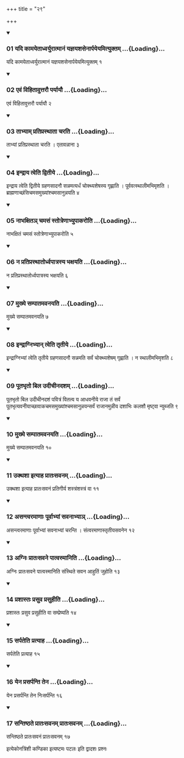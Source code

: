 +++
title = "२९"

+++

<div class="js_include" includetitle="true" newlevelforh1="3" unfilled="" url="/vedAH_yajuH/taittirIyam/sUtram/ApastambaH/shrautam/vishvAsa-prastutiH/12/29/01_yadi_kAmayetAdhvaryurAtmAnaM_yajnayashasenArpayeyamityuktam.md">
<details open><summary><h3>01 यदि कामयेताध्वर्युरात्मानं यज्ञयशसेनार्पयेयमित्युक्तम् ...{Loading}...</h3></summary>

यदि कामयेताध्वर्युरात्मानं यज्ञयशसेनार्पयेयमित्युक्तम् १
</details>
</div>


<div class="js_include" includetitle="true" newlevelforh1="3" unfilled="" url="/vedAH_yajuH/taittirIyam/sUtram/ApastambaH/shrautam/vishvAsa-prastutiH/12/29/02_evaM_vihitAvuttarau_paryAyau.md">
<details open><summary><h3>02 एवं विहितावुत्तरौ पर्यायौ ...{Loading}...</h3></summary>

एवं विहितावुत्तरौ पर्यायौ २
</details>
</div>


<div class="js_include" includetitle="true" newlevelforh1="3" unfilled="" url="/vedAH_yajuH/taittirIyam/sUtram/ApastambaH/shrautam/vishvAsa-prastutiH/12/29/03_tAbhyAm_pratiprasthAtA_charati.md">
<details open><summary><h3>03 ताभ्याम् प्रतिप्रस्थाता चरति ...{Loading}...</h3></summary>

ताभ्यां प्रतिप्रस्थाता चरति । एतावन्नाना ३
</details>
</div>


<div class="js_include" includetitle="true" newlevelforh1="3" unfilled="" url="/vedAH_yajuH/taittirIyam/sUtram/ApastambaH/shrautam/vishvAsa-prastutiH/12/29/04_indrAya_tveti_dvitIye.md">
<details open><summary><h3>04 इन्द्राय त्वेति द्वितीये ...{Loading}...</h3></summary>

इन्द्राय त्वेति द्वितीये ग्रहणसादनौ सन्नमत्यर्धं चोक्थ्यशेषस्य गृह्णाति । पूर्ववत्स्थालीमभिमृशति । ब्राह्मणाच्छंसिचमसमुख्यांश्चमसानुन्नयति ४
</details>
</div>


<div class="js_include" includetitle="true" newlevelforh1="3" unfilled="" url="/vedAH_yajuH/taittirIyam/sUtram/ApastambaH/shrautam/vishvAsa-prastutiH/12/29/05_nAbhaxita~n_chamasaM_stotreNAbhyupAkaroti.md">
<details open><summary><h3>05 नाभक्षितञ् चमसं स्तोत्रेणाभ्युपाकरोति ...{Loading}...</h3></summary>

नाभक्षितं चमसं स्तोत्रेणाभ्युपाकरोति ५
</details>
</div>


<div class="js_include" includetitle="true" newlevelforh1="3" unfilled="" url="/vedAH_yajuH/taittirIyam/sUtram/ApastambaH/shrautam/vishvAsa-prastutiH/12/29/06_na_pratiprasthAtordhvapAtrasya_bhaxayati.md">
<details open><summary><h3>06 न प्रतिप्रस्थातोर्ध्वपात्रस्य भक्षयति ...{Loading}...</h3></summary>

न प्रतिप्रस्थातोर्ध्वपात्रस्य भक्षयति ६
</details>
</div>


<div class="js_include" includetitle="true" newlevelforh1="3" unfilled="" url="/vedAH_yajuH/taittirIyam/sUtram/ApastambaH/shrautam/vishvAsa-prastutiH/12/29/07_mukhye_sampAtamavanayati.md">
<details open><summary><h3>07 मुख्ये सम्पातमवनयति ...{Loading}...</h3></summary>

मुख्ये सम्पातमवनयति ७
</details>
</div>


<div class="js_include" includetitle="true" newlevelforh1="3" unfilled="" url="/vedAH_yajuH/taittirIyam/sUtram/ApastambaH/shrautam/vishvAsa-prastutiH/12/29/08_indrAgnibhyAn_tveti_tRtIye.md">
<details open><summary><h3>08 इन्द्राग्निभ्यान् त्वेति तृतीये ...{Loading}...</h3></summary>

इन्द्राग्निभ्यां त्वेति तृतीये ग्रहणसादनौ सन्नमति सर्वं चोक्थ्यशेषम् गृह्णाति । न स्थालीमभिमृशति ८
</details>
</div>


<div class="js_include" includetitle="true" newlevelforh1="3" unfilled="" url="/vedAH_yajuH/taittirIyam/sUtram/ApastambaH/shrautam/vishvAsa-prastutiH/12/29/09_pUtabhRto_bila_udIchInadasham.md">
<details open><summary><h3>09 पूतभृतो बिल उदीचीनदशम् ...{Loading}...</h3></summary>

पूतभृतो बिल उदीचीनदशं पवित्रं वितत्य य आधवनीये राजा तं सर्वं पूतभृत्यवनीयाच्छावाकचमसमुख्यांश्चमसानुन्नयन्सर्वं राजानमुन्नीय दशाभिः कलशौ मृष्ट्वा न्युब्जति ९
</details>
</div>


<div class="js_include" includetitle="true" newlevelforh1="3" unfilled="" url="/vedAH_yajuH/taittirIyam/sUtram/ApastambaH/shrautam/vishvAsa-prastutiH/12/29/10_mukhye_sampAtamavanayati.md">
<details open><summary><h3>10 मुख्ये सम्पातमवनयति ...{Loading}...</h3></summary>

मुख्ये सम्पातमवनयति १०
</details>
</div>


<div class="js_include" includetitle="true" newlevelforh1="3" unfilled="" url="/vedAH_yajuH/taittirIyam/sUtram/ApastambaH/shrautam/vishvAsa-prastutiH/12/29/11_ukthashA_ityAha_prAtaHsavanam.md">
<details open><summary><h3>11 उक्थशा इत्याह प्रातःसवनम् ...{Loading}...</h3></summary>

उक्थशा इत्याह प्रातःसवनं प्रतिगीर्य शस्त्रंशस्त्रं वा ११
</details>
</div>


<div class="js_include" includetitle="true" newlevelforh1="3" unfilled="" url="/vedAH_yajuH/taittirIyam/sUtram/ApastambaH/shrautam/vishvAsa-prastutiH/12/29/12_asantvaramANAH_pUrvAbhyAM_savanAbhyA~n.md">
<details open><summary><h3>12 असन्त्वरमाणाः पूर्वाभ्यां सवनाभ्याञ् ...{Loading}...</h3></summary>

असन्त्वरमाणाः पूर्वाभ्यां सवनाभ्यां चरन्ति । संत्वरमाणास्तृतीयसवनेन १२
</details>
</div>


<div class="js_include" includetitle="true" newlevelforh1="3" unfilled="" url="/vedAH_yajuH/taittirIyam/sUtram/ApastambaH/shrautam/vishvAsa-prastutiH/12/29/13_agniH_prAtaHsavane_pAtvasmAniti.md">
<details open><summary><h3>13 अग्निः प्रातःसवने पात्वस्मानिति ...{Loading}...</h3></summary>

अग्निः प्रातःसवने पात्वस्मानिति संस्थिते सवन आहुतिं जुहोति १३
</details>
</div>


<div class="js_include" includetitle="true" newlevelforh1="3" unfilled="" url="/vedAH_yajuH/taittirIyam/sUtram/ApastambaH/shrautam/vishvAsa-prastutiH/12/29/14_prashAstaH_prasuva_prasuhIti.md">
<details open><summary><h3>14 प्रशास्तः प्रसुव प्रसुहीति ...{Loading}...</h3></summary>

प्रशास्तः प्रसुव प्रसुहीति वा सम्प्रेष्यति १४
</details>
</div>


<div class="js_include" includetitle="true" newlevelforh1="3" unfilled="" url="/vedAH_yajuH/taittirIyam/sUtram/ApastambaH/shrautam/vishvAsa-prastutiH/12/29/15_sarpateti_pratyAha.md">
<details open><summary><h3>15 सर्पतेति प्रत्याह ...{Loading}...</h3></summary>

सर्पतेति प्रत्याह १५
</details>
</div>


<div class="js_include" includetitle="true" newlevelforh1="3" unfilled="" url="/vedAH_yajuH/taittirIyam/sUtram/ApastambaH/shrautam/vishvAsa-prastutiH/12/29/16_yena_prasarpanti_tena.md">
<details open><summary><h3>16 येन प्रसर्पन्ति तेन ...{Loading}...</h3></summary>

येन प्रसर्पन्ति तेन निःसर्पन्ति १६
</details>
</div>


<div class="js_include" includetitle="true" newlevelforh1="3" unfilled="" url="/vedAH_yajuH/taittirIyam/sUtram/ApastambaH/shrautam/vishvAsa-prastutiH/12/29/17_santiShThate_prAtaHsavanam_prAtaHsavanam.md">
<details open><summary><h3>17 सन्तिष्ठते प्रातःसवनम् प्रातःसवनम् ...{Loading}...</h3></summary>

सन्तिष्ठते प्रातःसवनं प्रातःसवनम् १७
</details>
</div>



  
इत्येकोनत्रिंशी कण्डिका 
इत्यष्टमः पटलः 
इति द्वादशः प्रश्नः 
